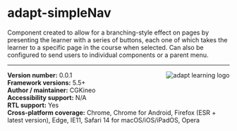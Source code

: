 # adapt-simpleNav

Component created to allow for a branching-style effect on pages by presenting the learner with a series of buttons, each one of which takes the learner to a specific page in the course when selected. Can also be configured to send users to individual components or a parent menu.

----------------------------
**Version number:**  0.0.1   <a href="https://community.adaptlearning.org/" target="_blank"><img src="https://github.com/adaptlearning/documentation/blob/master/04_wiki_assets/plug-ins/images/adapt-logo-mrgn-lft.jpg" alt="adapt learning logo" align="right"></a><br>
**Framework versions:** 5.5+<br>
**Author / maintainer:** CGKineo<br>
**Accessibility support:** N/A<br>
**RTL support:** Yes<br>
**Cross-platform coverage:** Chrome, Chrome for Android, Firefox (ESR + latest version), Edge, IE11, Safari 14 for macOS/iOS/iPadOS, Opera
